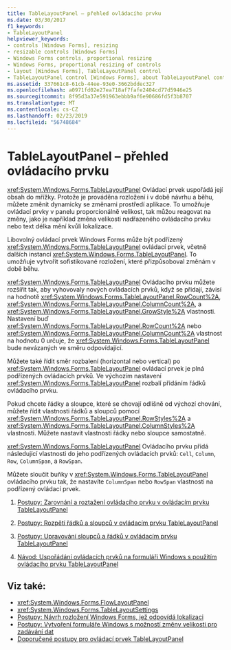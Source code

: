 ```yaml
---
title: TableLayoutPanel – přehled ovládacího prvku
ms.date: 03/30/2017
f1_keywords:
- TableLayoutPanel
helpviewer_keywords:
- controls [Windows Forms], resizing
- resizable controls [Windows Forms]
- Windows Forms controls, proportional resizing
- Windows Forms, proportional resizing of controls
- layout [Windows Forms], TableLayoutPanel control
- TableLayoutPanel control [Windows Forms], about TableLayoutPanel control
ms.assetid: 337661c8-61cb-44ee-93e0-3662bddec327
ms.openlocfilehash: a0971fd02e27ea718af7fafe2404cd77d5946e25
ms.sourcegitcommit: 8f95d3a37e591963ebbb9af6e90686fd5f3b8707
ms.translationtype: MT
ms.contentlocale: cs-CZ
ms.lasthandoff: 02/23/2019
ms.locfileid: "56748684"
---
```

# <a name="tablelayoutpanel-control-overview"></a>TableLayoutPanel – přehled ovládacího prvku
<xref:System.Windows.Forms.TableLayoutPanel> Ovládací prvek uspořádá její obsah do mřížky. Protože je prováděna rozložení i v době návrhu a běhu, můžete změnit dynamicky se změnami prostředí aplikace. To umožňuje ovládací prvky v panelu proporcionálně velikost, tak můžou reagovat na změny, jako je například změna velikosti nadřazeného ovládacího prvku nebo text délka mění kvůli lokalizace.  
  
 Libovolný ovládací prvek Windows Forms může být podřízený <xref:System.Windows.Forms.TableLayoutPanel> ovládací prvek, včetně dalších instancí <xref:System.Windows.Forms.TableLayoutPanel>. To umožňuje vytvořit sofistikované rozložení, které přizpůsoboval změnám v době běhu.  
  
 <xref:System.Windows.Forms.TableLayoutPanel> Ovládacího prvku můžete rozšířit tak, aby vyhovovaly nových ovládacích prvků, když se přidají, závisí na hodnotě <xref:System.Windows.Forms.TableLayoutPanel.RowCount%2A>, <xref:System.Windows.Forms.TableLayoutPanel.ColumnCount%2A>, a <xref:System.Windows.Forms.TableLayoutPanel.GrowStyle%2A> vlastnosti. Nastavení buď <xref:System.Windows.Forms.TableLayoutPanel.RowCount%2A> nebo <xref:System.Windows.Forms.TableLayoutPanel.ColumnCount%2A> vlastnost na hodnotu 0 určuje, že <xref:System.Windows.Forms.TableLayoutPanel> bude nevázaných ve směru odpovídající.  
  
 Můžete také řídit směr rozbalení (horizontal nebo vertical) po <xref:System.Windows.Forms.TableLayoutPanel> ovládací prvek je plná podřízených ovládacích prvků. Ve výchozím nastavení <xref:System.Windows.Forms.TableLayoutPanel> rozbalí přidáním řádků ovládacího prvku.  
  
 Pokud chcete řádky a sloupce, které se chovají odlišně od výchozí chování, můžete řídit vlastnosti řádků a sloupců pomocí <xref:System.Windows.Forms.TableLayoutPanel.RowStyles%2A> a <xref:System.Windows.Forms.TableLayoutPanel.ColumnStyles%2A> vlastnosti. Můžete nastavit vlastnosti řádky nebo sloupce samostatně.  
  
 <xref:System.Windows.Forms.TableLayoutPanel> Ovládacího prvku přidá následující vlastnosti do jeho podřízených ovládacích prvků: `Cell`, `Column`, `Row`, `ColumnSpan`, a `RowSpan`.  
  
 Můžete sloučit buňky v <xref:System.Windows.Forms.TableLayoutPanel> ovládacího prvku tak, že nastavíte `ColumnSpan` nebo `RowSpan` vlastnosti na podřízený ovládací prvek.  
  
1.  [Postupy: Zarovnání a roztažení ovládacího prvku v ovládacím prvku TableLayoutPanel](how-to-align-and-stretch-a-control-in-a-tablelayoutpanel-control.md)  
  
2.  [Postupy: Rozpětí řádků a sloupců v ovládacím prvku TableLayoutPanel](how-to-span-rows-and-columns-in-a-tablelayoutpanel-control.md)  
  
3.  [Postupy: Upravování sloupců a řádků v ovládacím prvku TableLayoutPanel](how-to-edit-columns-and-rows-in-a-tablelayoutpanel-control.md)  
  
4.  [Návod: Uspořádání ovládacích prvků na formuláři Windows s použitím ovládacího prvku TableLayoutPanel](walkthrough-arranging-controls-on-windows-forms-using-a-tablelayoutpanel.md)  
  
## <a name="see-also"></a>Viz také:
- <xref:System.Windows.Forms.FlowLayoutPanel>
- <xref:System.Windows.Forms.TableLayoutSettings>
- [Postupy: Návrh rozložení Windows Forms, jež odpovídá lokalizaci](../../../../docs/framework/winforms/controls/how-to-design-a-windows-forms-layout-that-responds-well-to-localization.md)
- [Postupy: Vytvoření formuláře Windows s možností změny velikosti pro zadávání dat](../../../../docs/framework/winforms/controls/how-to-create-a-resizable-windows-form-for-data-entry.md)
- [Doporučené postupy pro ovládací prvek TableLayoutPanel](../../../../docs/framework/winforms/controls/best-practices-for-the-tablelayoutpanel-control.md)
